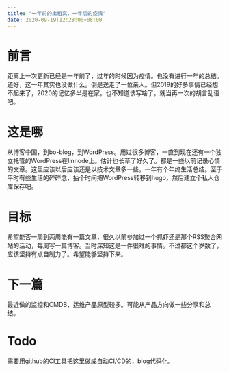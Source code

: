 ```yaml
---
title: "一年前的出租窝，一年后的疫情"
date: 2020-09-19T12:28:00+08:00
---
```


# 前言

距离上一次更新已经是一年前了，过年的时候因为疫情。也没有进行一年的总结。还好，这一年其实也没做什么。倒是送走了一位亲人。但2019的好多事情已经想不起来了，2020的记忆多半是在家。也不知道该写啥了。就当再一次的胡言乱语吧。

# 这是哪
从博客中国，到bo-blog，到WordPress。用过很多博客，一直到现在还有一个独立托管的WordPress在linnode上。估计也长草了好久了。都是一些以前记录心情的文章。这里应该以后应该还是以技术文章多一些，一年有个年终生活总结。至于平时有些生活的碎碎念，抽个时间把WordPress转移到hugo，然后建立个私人仓库保存吧。

# 目标
希望能否一周到两周能有一篇文章，很久以前参加过一个抓虾还是那个RSS聚合网站的活动，每周写一篇博客。当时深知这是一件很难的事情。不过都这个岁数了，应该坚持有点自制力了。希望能够坚持下来。

# 下一篇
最近做的监控和CMDB，运维产品原型较多。可能从产品方向做一些分享和总结。

# Todo
需要用github的CI工具把这里做成自动CI/CD的，blog代码化。
